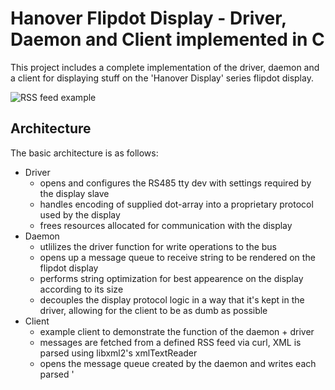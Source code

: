 # Hanover Flipdot Display - Driver, Daemon and Client implemented in C

This project includes a complete implementation of the driver, daemon and a client for displaying stuff
on the 'Hanover Display' series flipdot display.

![RSS feed example](docs/rssfeed.gif)

## Architecture

The basic architecture is as follows:

* Driver
  * opens and configures the RS485 tty dev with settings required by the display slave
  * handles encoding of supplied dot-array into a proprietary protocol used by the display
  * frees resources allocated for communication with the display
* Daemon
  * utlilizes the driver function for write operations to the bus
  * opens up a message queue to receive string to be rendered on the flipdot display
  * performs string optimization for best appearence on the display according to its size
  * decouples the display protocol logic in a way that it's kept in the driver, allowing for
  the client to be as dumb as possible
* Client
  * example client to demonstrate the function of the daemon + driver
  * messages are fetched from a defined RSS feed via curl, XML is parsed using libxml2's xmlTextReader
  * opens the message queue created by the daemon and writes each parsed '<title>' element onto the display
  * completely unaware of the size of the display

## Display Protocol

Hanover Display flipdot displays use a proprietary protocol on the RS485 bus. As with any RS485, the devices
must have an address on which to listen and reply from. In this case, the address on which the display listens
is set by a rotating switch on the main PCB (the back of the display needs to be opened). Address used in the
frames transmitted on the RS485 is ```rotating_switch_setting + 1```. Considering the lowest setting on the
switch is '0', the lowest possible address is 0x01. These's a connector coming from the board which allows the
displays to be daisy chained (A and B differential lines of the RS485 connected together for each chained device
respectively).

The RS485 bus needs to be configured as:
* Baud rate of 4800bps
* 8 databits
* 1 stopbit
* No parity
* Raw mode

The protocol follows an interesting encoding scheme in which each 'data byte' is taken as a hex value
(hex representation of high and low nibble). Then, each 'hex digit' is interpreted as an ASCII letter,
the value of each is used together. When a 'hex digit' is a 'letter' ('A','B','C','D','E','F'), the
value taken is of *uppercase* ASCII letter.
For example:

| Data byte | ASCII letters | Encoded byte |
|-----------|:-------------:|--------------|
|   0xFF    |    'F' 'F'    |  0x46 0x46   |
|   0x05    |    '0' '5'    |  0x30 0x35   |
|   0xB8    |    'B' '8'    |  0x42 0x38   |

The data is encoded on a column-by-column basis. A single column on the display consists of ```dot_rows / 8``` rows.
So, each 'display column' is encoded in ```dot_rows / 8``` each representing the 8 vertical dots from top to bottom.
Each frame being sent needs to set all the dots, there's no possibility to, for example, only set some in the middle
of the display without defining what states all the other ones should be. The device (probably) doesn't hold any
internal state and simply 'draws' the new bitmap sweeping from left to right column-by-column.

A complete frame consists has the following format:

| START |  ADDR  |  RES  |      DATA      | END |  CHKSUM  |
|-------|--------|-------|----------------|-----|----------|
| 1byte |  2byte | 2byte |  variable size |1byte|   2byte  |

* START  - frame opening byte - 0x02
* ADDR   - address as described above
* RES    - resolution of the screen, represented by the number of bytes contained in the ```DATA``` section
* DATA   - data bytes contaning where each bit '1' => ON, '0' => OFF
* END    - frame closing byte - 0x03
* CHKSUM - checksum of the frame's content calculated as
  * ```(((sum(all bytes in the frame) - START) & 0xFF) ^ 0xFF) + 1``` 

The display only reads frames, it never transmits anything back (no ACK frames), so the driver only takes
care of writing the data on the bus and 'hopes for the best' that the display will handle it.

## Fonts

I've used a C library called 'font8x8' which includes bitmaps of ASCII characters to be rendered in 8x8 pixels.
Each ASCII character is encoded as 8 bytes row-by-row from top-to-bottom, each byte representing one row, added
into a 2D array; each index of which corresponds to the ASCII value of a letter.

## Rotating the screen

I was thinking about adding the possibility to rotate the output to display by 180*, considering the display
can be mounted on either side, to the driver code. But, as it turns out, there's no need, the display's
firmware already supports this. You need to turn the display off, pop up the back cover and locate the jumper
array circles on the photo below.

![Screen roation jumper switch](docs/rorate_jumper.jpg)

Each jumper position of marked by a letter. Locate the 'E' position and move the jumper to it. Close the lid
of the display and power it back on. The initial 'bootup' sequence will be the same as in 'normal' display
orientation, but all the following frames received will be rendered rotated by 180*.

## Example setup

I've used a Raspberry Pi4 Model B for my setup. The PrimeCell PL011 (/dev/ttyAMA0) is connected via
GPIO14 (TXD) and GPIO15 (RXD) to a RS485&CAN hat. You can also use one of the cheap USB<->RS485 adapters
and plug it into the RaspberryPi's or PC's USB port, as long as it shows up as a regular tty device, it
should be perfectly compatible. Raspberry Pi is connected over WiFi to the Internet in order to fetch
RSS feeds via client application to be written to the display.

The display needs to be supplied with a 24V power supply, I've used one with 2.5A current rating.

## Compiling and running the code

The following quick'n'dirty commands can be used to compile both the daemon and the client:
```gcc -o hanoverd driver/hanover_flipdot.c hanover.c -I . -I driver/ -I font8x8 -lrt``` 
```gcc -o hanover_client hanover_client.c -I . -I /usr/include/libxml2 -lrt -lcurl -lxml2``` 

This will result in two binaries which can be run as follows:
* ```./hanoverd &``` will run daemon in the background
* ```./hanover_client <max_news>``` will fetch the latest news from 'The Guardian's RSS feed and print them
  onto the display. The 'max_news' parameter defines the maximum number of news titles to fetch via RSS

Diagnostic data is logged into the syslog and you can read is by issuing:
```cat /var/log/syslog | grep hanover``` 

## Limitations and TODO's

The driver is completely versatile and written in a way that allows putting anything to the display.
However, the daemon will currently only accept ASCII strings and those will be printed only in a single
font.

Some future improvements and features I'm working on:
* more fonts, either existing or newly created
* drawing of bitmaps
* displaying weather information and icons
* replacing emojis in text with an actual emoji bitmap
* tranisition animations more complex than a simple sweep

## Copyright and license info

All code, not including the font submodule, is copyrighted © by the author (Luka Culic Viskota).
Code is released under the MIT license.

When including the source code into other projects, the headers including the author's name and license
conditions shall be included and left as-is.
